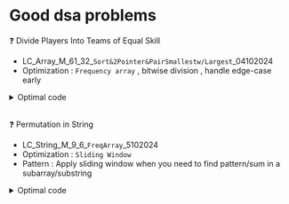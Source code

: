 # Good dsa problems

<!--❓ ...
- ... <br>
- Optimization : ...
<details>
<summary>Optimal code</summary>
  
```cpp []
  code
```
</details>
-->

❓ Divide Players Into Teams of Equal Skill
- LC_Array_M_61_32_`Sort&2Pointer&PairSmallestw/Largest`_04102024<br>
- Optimization : `Frequency array` , bitwise division , handle edge-case early 
<details>
<summary>Optimal code</summary>
  
```cpp []
   long long dividePlayers(vector<int>& skill) {

        int max_skill = 1000;  // Max individual skill value
        vector<int> freq(max_skill + 1, 0); // Precise space allocation
        int teams = skill.size(); // Total players
        long long totalsum = 0;

        // Populate freq. array and total sum of skill[]
        for (int s : skill) {
            totalsum += s; 
            freq[s]++;
        }

        teams >>= 1;  // Bitwise division (total player/2)
        if (totalsum % teams != 0) return -1;  // Total skill cannot be divided equally pairwise.

        int target_pair_skill = totalsum / teams;
        int indv_skill_req = target_pair_skill/2;
        long long chemistry = 0;

        for (int i = 0; i <= indv_skill_req; ++i) {

            if (freq[i] == 0) continue;  // Skip if no players with this skill
            int partner_skill = target_pair_skill - i; // If player preset find partner

            // Case : For player and partner diff. skill 
            if (i != partner_skill) {

                // If both skill not present pair cannot be formed
                if (freq[i] != freq[partner_skill]) return -1;

                // player_skill * partner_skill * freq        
                chemistry += 1LL * i * partner_skill * freq[i];

                freq[partner_skill] = 0;  // Remove partner skill
            }

            // Case : If both partner and player have same skill
            else {
                 // freq[289]=2,4 to make pairs , 2 players with 289 skill
                if (freq[i] % 2 != 0) return -1;

                chemistry+= 1LL * i * i * (freq[i] / 2);
            }
            freq[i] = 0; // Remove player skill
        }

        return chemistry;
    }
```
</details><br>



❓ Permutation in String
- LC_String_M_9_6_`FreqArray`_5102024 <br>
- Optimization : `Sliding Window`
- Pattern : Apply sliding window when you need to find pattern/sum in a subarray/substring
<details>
<summary>Optimal code</summary>
  
```cpp []
      bool checkInclusion(string s1, string s2) {
        if (s1.length() > s2.length()) return false;

        vector<int>s1Freq(26,0), windowFreq(26,0);

        // Populate freq array for s1 & first window
            for (int i=0 ; i<s1.length() ; i++){
                s1Freq[s1[i]-'a']++;
                windowFreq[s2[i]-'a']++;
            }

            for(int i = s1.length() ; i<s2.length(); i++){
                if(s1Freq == windowFreq) return true;
                // Slide the window
                windowFreq[s2[i]-'a']++; // Add to right
                windowFreq[s2[i-s1.length()]-'a']--;// Remove from left
            }

     
   
        return s1Freq==windowFreq;
        
    }
```
</details>



